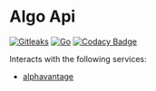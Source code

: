 # Algo Api

[![Gitleaks](https://github.com/mikesupertrampster/algo-api/actions/workflows/gitleaks.yml/badge.svg)](https://github.com/mikesupertrampster/algo-api/actions/workflows/gitleaks.yml)
[![Go](https://github.com/mikesupertrampster/algo-api/actions/workflows/go.yml/badge.svg)](https://github.com/mikesupertrampster/algo-api/actions/workflows/go.yml)
[![Codacy Badge](https://app.codacy.com/project/badge/Grade/3acff8fa898a46cbaf07ca860aedf12e)](https://www.codacy.com/gh/mikesupertrampster-corp/algo-api/dashboard?utm_source=github.com&amp;utm_medium=referral&amp;utm_content=mikesupertrampster-corp/algo-api&amp;utm_campaign=Badge_Grade)

Interacts with the following services:

   * [alphavantage](https://www.alphavantage.co/)
